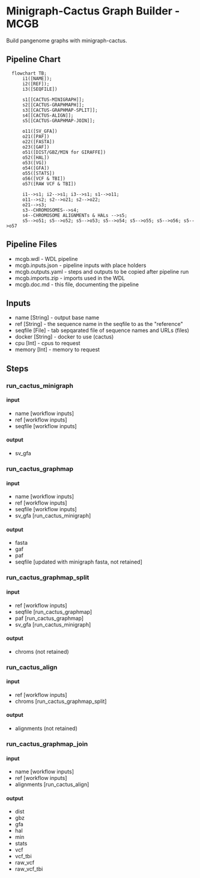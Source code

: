 # Minigraph-Cactus Graph Builder - MCGB

Build pangenome graphs with minigraph-cactus.

## Pipeline Chart
```mermaid
  flowchart TB;
      i1([NAME]);
      i2([REF]);
      i3([SEQFILE])

      s1[[CACTUS-MINIGRAPH]];
      s2[[CACTUS-GRAPHMAPH]];
      s3[[CACTUS-GRAPHMAP-SPLIT]];
      s4[[CACTUS-ALIGN]];
      s5[[CACTUS-GRAPHMAP-JOIN]];

      o11([SV_GFA])
      o21([PAF])
      o22([FASTA])
      o23([GAF])
      o51([DIST/GBZ/MIN for GIRAFFE])
      o52([HAL])
      o53([VG])
      o54([GFA])
      o55([STATS])
      o56([VCF & TBI])
      o57([RAW VCF & TBI])

      i1-->s1; i2-->s1; i3-->s1; s1-->o11;
      o11-->s2; s2-->o21; s2-->o22;
      o21-->s3;
      s3--CHROMOSOMES-->s4;
      s4--CHROMOSOME ALIGNMENTs & HALs -->s5;
      s5-->o51; s5-->o52; s5-->o53; s5-->o54; s5-->o55; s5-->o56; s5-->o57
```

## Pipeline Files
* mcgb.wdl          - WDL pipeline
* mcgb.inputs.json  - pipeline inputs with place holders
* mcgb.outputs.yaml - steps and outputs to be copied after pipeline run
* mcgb.imports.zip  - imports used in the WDL
* mcgb.doc.md       - this file, documenting the pipeline

## Inputs
* name [String] - output base name
* ref [String] - the sequence name in the seqfile to as the "reference"
* seqfile [File] - tab sepqarated file of sequence names and URLs (files)
* docker [String] - docker to use (cactus)
* cpu [Int] - cpus to request
* memory [Int] - memory to request

## Steps
### run_cactus_minigraph
#### input
* name [workflow inputs]
* ref [workflow inputs]
* seqfile [workflow inputs]
#### output
* sv_gfa
### run_cactus_graphmap
#### input
* name [workflow inputs]
* ref [workflow inputs]
* seqfile [workflow inputs]
* sv_gfa [run_cactus_minigraph]
#### output
* fasta
* gaf
* paf
* seqfile [updated with minigraph fasta, not retained]
### run_cactus_graphmap_split
#### input
* ref [workflow inputs]
* seqfile [run_cactus_graphmap]
* paf [run_cactus_graphmap]
* sv_gfa [run_cactus_minigraph]
#### output
* chroms (not retained)
### run_cactus_align
#### input
* ref [workflow inputs]
* chroms [run_cactus_graphmap_split]
#### output
* alignments (not retained)
### run_cactus_graphmap_join
#### input
* name [workflow inputs]
* ref [workflow inputs]
* alignments [run_cactus_align]
#### output
* dist
* gbz
* gfa
* hal
* min
* stats
* vcf
* vcf_tbi
* raw_vcf
* raw_vcf_tbi
